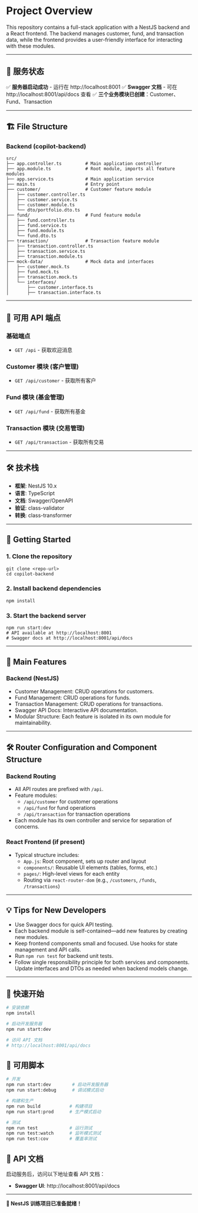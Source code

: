 # Project Overview

This repository contains a full-stack application with a NestJS backend and a React frontend. The backend manages customer, fund, and transaction data, while the frontend provides a user-friendly interface for interacting with these modules.

---

## 🚀 服务状态

✅ **服务器启动成功** - 运行在 http://localhost:8001
✅ **Swagger 文档** - 可在 http://localhost:8001/api/docs 查看
✅ **三个业务模块已创建**：Customer、Fund、Transaction

---

## 🏗️ File Structure

### Backend (copilot-backend)
```
src/
├── app.controller.ts         # Main application controller
├── app.module.ts             # Root module, imports all feature modules
├── app.service.ts            # Main application service
├── main.ts                   # Entry point
├── customer/                 # Customer feature module
│   ├── customer.controller.ts
│   ├── customer.service.ts
│   ├── customer.module.ts
│   └── dto/portfolio.dto.ts
├── fund/                     # Fund feature module
│   ├── fund.controller.ts
│   ├── fund.service.ts
│   ├── fund.module.ts
│   └── fund.dto.ts
├── transaction/              # Transaction feature module
│   ├── transaction.controller.ts
│   ├── transaction.service.ts
│   ├── transaction.module.ts
├── mock-data/                # Mock data and interfaces
│   ├── customer.mock.ts
│   ├── fund.mock.ts
│   ├── transaction.mock.ts
│   └── interfaces/
│       ├── customer.interface.ts
│       ├── transaction.interface.ts
```

---

## 🔗 可用 API 端点

### 基础端点
- `GET /api` - 获取欢迎消息

### Customer 模块 (客户管理)
- `GET /api/customer` - 获取所有客户

### Fund 模块 (基金管理)
- `GET /api/fund` - 获取所有基金

### Transaction 模块 (交易管理)
- `GET /api/transaction` - 获取所有交易

---

## 🛠️ 技术栈

- **框架**: NestJS 10.x
- **语言**: TypeScript
- **文档**: Swagger/OpenAPI
- **验证**: class-validator
- **转换**: class-transformer

---

## 🚀 Getting Started

### 1. Clone the repository
```
git clone <repo-url>
cd copilot-backend
```

### 2. Install backend dependencies
```
npm install
```

### 3. Start the backend server
```
npm run start:dev
# API available at http://localhost:8001
# Swagger docs at http://localhost:8001/api/docs
```

---

## 📝 Main Features

### Backend (NestJS)
- Customer Management: CRUD operations for customers.
- Fund Management: CRUD operations for funds.
- Transaction Management: CRUD operations for transactions.
- Swagger API Docs: Interactive API documentation.
- Modular Structure: Each feature is isolated in its own module for maintainability.

---

## 🛠️ Router Configuration and Component Structure

### Backend Routing
- All API routes are prefixed with `/api`.
- Feature modules:
  - `/api/customer` for customer operations
  - `/api/fund` for fund operations
  - `/api/transaction` for transaction operations
- Each module has its own controller and service for separation of concerns.

### React Frontend (if present)
- Typical structure includes:
  - `App.js`: Root component, sets up router and layout
  - `components/`: Reusable UI elements (tables, forms, etc.)
  - `pages/`: High-level views for each entity
  - Routing via `react-router-dom` (e.g., `/customers`, `/funds`, `/transactions`)

---

## 💡 Tips for New Developers

- Use Swagger docs for quick API testing.
- Each backend module is self-contained—add new features by creating new modules.
- Keep frontend components small and focused. Use hooks for state management and API calls.
- Run `npm run test` for backend unit tests.
- Follow single responsibility principle for both services and components. Update interfaces and DTOs as needed when backend models change.

---

## 🔧 快速开始

```bash
# 安装依赖
npm install

# 启动开发服务器
npm run start:dev

# 访问 API 文档
# http://localhost:8001/api/docs
```

## 🔧 可用脚本

```bash
# 开发
npm run start:dev        # 启动开发服务器
npm run start:debug      # 调试模式启动

# 构建和生产
npm run build           # 构建项目
npm run start:prod      # 生产模式启动

# 测试
npm run test            # 运行测试
npm run test:watch      # 监听模式测试
npm run test:cov        # 覆盖率测试
```

## 📖 API 文档

启动服务后，访问以下地址查看 API 文档：
- **Swagger UI**: http://localhost:8001/api/docs

---

**🎉 NestJS 训练项目已准备就绪！**
